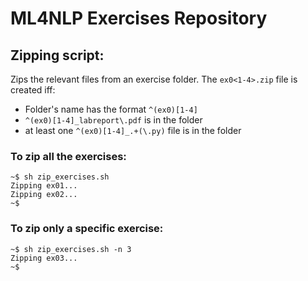 # ML4NLP Exercises Repository

## Zipping script:

Zips the relevant files from an exercise folder. The `ex0<1-4>.zip` file is created iff:

* Folder's name has the format `^(ex0)[1-4]`
* `^(ex0)[1-4]_labreport\.pdf` is in the folder
* at least one `^(ex0)[1-4]_.+(\.py)` file is in the folder

### To zip all the exercises:

```
~$ sh zip_exercises.sh
Zipping ex01...
Zipping ex02...
~$
```

### To zip only a specific exercise:

```
~$ sh zip_exercises.sh -n 3
Zipping ex03...
~$
```
